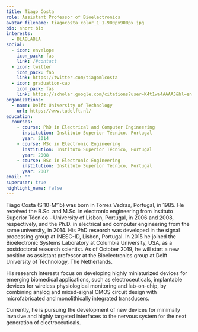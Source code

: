 ```yaml
---
title: Tiago Costa
role: Assistant Professor of Bioelectronics
avatar_filename: tiagocosta_color_1_1-900px900px.jpg
bio: short bio
interests:
  - BLABLABLA
social:
  - icon: envelope
    icon_pack: fas
    link: /#contact
  - icon: twitter
    icon_pack: fab
    link: https://twitter.com/tiagomlcosta
  - icon: graduation-cap
    icon_pack: fas
    link: https://scholar.google.com/citations?user=K4t1wa4AAAAJ&hl=en
organizations:
  - name: Delft University of Technology
    url: https://www.tudelft.nl/
education:
  courses:
    - course: PhD in Electrical and Computer Engineering
      institution: Instituto Superior Técnico, Portugal
      year: 2014
    - course: MSc in Electronic Engineering
      institution: Instituto Superior Técnico, Portugal
      year: 2008
    - course: BSc in Electronic Engineering
      institution: Instituto Superior Técnico, Portugal
      year: 2007
email: ""
superuser: true
highlight_name: false
---
```

Tiago Costa (S’10-M’15) was born in Torres Vedras, Portugal, in 1985. He received the B.Sc. and M.Sc. in electronic engineering from Instituto Superior Técnico - University of Lisbon, Portugal, in 2006 and 2008, respectively, and the Ph.D. in electrical and computer engineering from the same university, in 2014. His PhD research was developed in the signal processing group at INESC-ID, Lisbon, Portugal. In 2015 he joined the Bioelectronic Systems Laboratory at Columbia University, USA, as a postdoctoral research scientist. As of October 2019, he will start a new position as assistant professor at the Bioelectronics group at Delft University of Technology, The Netherlands.

His research interests focus on developing highly miniaturized devices for emerging biomedical applications, such as electroceuticals, implantable devices for wireless physiological monitoring and lab-on-chip, by combining analog and mixed-signal CMOS circuit design with microfabricated and monolithically integrated transducers.

Currently, he is pursuing the development of new devices for minimally invasive and highly targeted interfaces to the nervous system for the next generation of electroceuticals.
